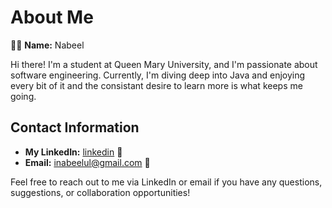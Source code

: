 # About Me

👨‍🎓 **Name:** Nabeel

Hi there! I'm a student at Queen Mary University, and I'm passionate about software engineering. Currently, I'm diving deep into Java and enjoying every bit of it and the consistant desire to learn more is what keeps me going.

## Contact Information

- **My LinkedIn:** [linkedin](https://www.linkedin.com/feed/?trk=404_page) 🔗
- **Email:** inabeelul@gmail.com 📧

Feel free to reach out to me via LinkedIn or email if you have any questions, suggestions, or collaboration opportunities!
